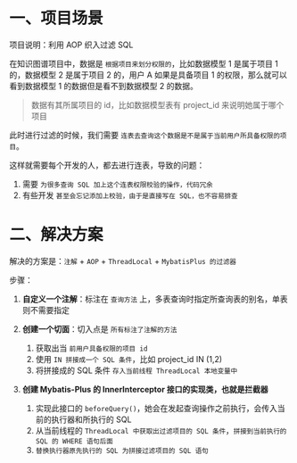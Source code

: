 # 一、项目场景

项目说明：利用 AOP 织入过滤 SQL

在知识图谱项目中，数据是 `根据项目来划分权限的`，比如数据模型 1 是属于项目 1 的，数据模型 2 是属于项目 2 的，用户 A 如果是具备项目 1 的权限，那么就可以看到数据模型 1 的数据但是看不到数据模型 2 的数据。


> 数据有其所属项目的 id，比如数据模型表有 project_id 来说明她属于哪个项目


此时进行过滤的时候，我们需要 `连表去查询这个数据是不是属于当前用户所具备权限的项目`。


这样就需要每个开发的人，都去进行连表，导致的问题：

1. 需要 `为很多查询 SQL 加上这个连表权限校验的操作，代码冗余`
2. 有些开发 `甚至会忘记添加上校验，由于是直接写在 SQL，也不容易排查`


# 二、解决方案

解决的方案是：`注解` + `AOP` + `ThreadLocal` + `MybatisPlus 的过滤器`


步骤：

1. **自定义一个注解**：标注在 `查询方法` 上，多表查询时指定所查询表的别名，单表则不需要指定
2. **创建一个切面**：切入点是 `所有标注了注解的方法`

    1. 获取出当 `前用户具备权限的项目 id`
    2. 使用 `IN 拼接成一个 SQL 条件`，比如 project_id IN (1,2)
    3. 将拼接成的 SQL 条件 `存入当前线程 ThreadLocal 本地变量中`
3. **创建 Mybatis-Plus 的 InnerInterceptor 接口的实现类，也就是拦截器**

    1. 实现此接口的 `beforeQuery()`，她会在发起查询操作之前执行，会传入当前的执行器和所执行的 SQL
    2. 从当前线程的 `ThreadLocal 中获取出过滤项目的 SQL 条件`，`拼接到当前执行的 SQL 的 WHERE 语句后面`
    3. `替换执行器原先执行的 SQL 为拼接过滤项目的 SQL 语句`
